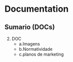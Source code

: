# Documentation 


## Sumario (DOCs)

2. DOC
    - a.Imagens 
    - b.Normatividade
    - c.planos de marketing

